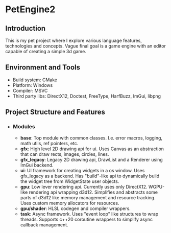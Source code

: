 # PetEngine2

## Introduction
This is my pet project where I explore various language features, technologies and concepts.
Vague final goal is a game engine with an editor capable of creating a simple 3d game.

## Environment and Tools
- Build system: CMake
- Platform: Windows
- Compiler: MSVC
- Third party libs: DirectX12, Doctest, FreeType, HarfBuzz, ImGui, libpng

## Project Structure and Features
- ### Modules
    - **base**: Top module with common classes. I.e. error macros, logging, math utils, ref pointers, etc.
    - **gfx**: High level 2D drawing api for ui. Uses Canvas as an abstraction that can draw rects, images, circles, lines.
    - **gfx_legacy**: Legacy 2D drawing api, DrawList and a Renderer using ImGui backend.
    - **ui**: UI framework for creating widgets in a os window. Uses gfx_legacy as a backend. Has "build"-like api to dynamically build the widget tree from WidgetState user objects.
    - **gpu**: Low lever rendering api. Currently uses only DirectX12. WGPU-like rendering api wrapping d3d12. Simplifies and abstracts some parts of d3d12 like memory management and resource tracking. Uses custom memory allocators for resources.
    - **gpu/shader**: HLSL codegen and compiler wrappers.
    - **task**: Async framework. Uses "event loop" like structures to wrap threads. Supports c++20 coroutine wrappers to simplify async callback management.
